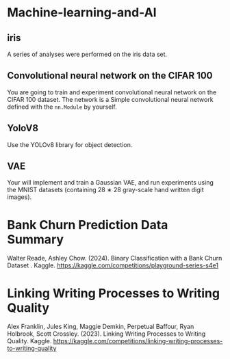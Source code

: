 # Machine-learning-and-AI
## iris
A series of analyses were performed on the iris data set.

## Convolutional neural network on the CIFAR 100
You are going to train and experiment convolutional neural network on the CIFAR 100 dataset. 
The network is a Simple convolutional neural network defined with the `nn.Module` by yourself.

## YoloV8
Use the YOLOv8 library for object detection.

## VAE
Your will implement and train a Gaussian VAE, and run experiments using the
MNIST datasets (containing 28 ∗ 28 gray-scale hand written digit images).

# Bank Churn Prediction Data Summary
Walter Reade, Ashley Chow. (2024). Binary Classification with a Bank Churn Dataset . Kaggle. https://kaggle.com/competitions/playground-series-s4e1

# Linking Writing Processes to Writing Quality
Alex Franklin, Jules King, Maggie Demkin, Perpetual Baffour, Ryan Holbrook, Scott Crossley. (2023). Linking Writing Processes to Writing Quality. Kaggle. https://kaggle.com/competitions/linking-writing-processes-to-writing-quality
